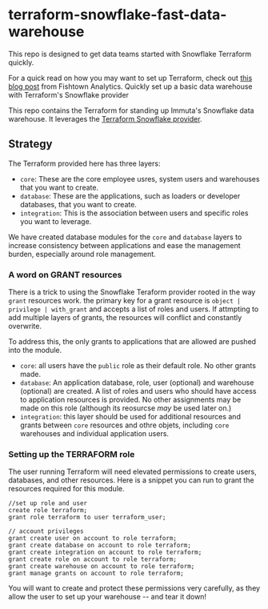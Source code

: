 # terraform-snowflake-fast-data-warehouse

This repo is designed to get data teams started with Snowflake Terraform quickly.

For a quick read on how you may want to set up Terraform, check out [this blog post](https://blog.getdbt.com/how-we-configure-snowflake/) from Fishtown Analytics.
Quickly set up a basic data warehouse with Terraform's Snowflake provider

This repo contains the Terraform for standing up Immuta's Snowflake data warehouse. It leverages the [Terraform Snowflake provider](https://github.com/chanzuckerberg/terraform-provider-snowflake).


## Strategy

The Terraform provided here has three layers:

- `core`: These are the core employee usres, system users and warehouses that you want to create.
- `database`: These are the applications, such as loaders or developer databases, that you want to create.
- `integration`: This is the association between users and specific roles you want to leverage.

We have created database modules for the `core` and `database` layers to increase consistency between applications and ease the management burden, especially around role management.

### A word on GRANT resources

There is a trick to using the Snowflake Teraform provider rooted in the way `grant` resources work. the primary key for a grant resource is `object | privilege | with_grant` and accepts a list of roles and users. If attmpting to add multiple layers of grants, the resources will conflict and constantly overwrite.

To address this, the only grants to applications that are allowed are pushed into the module.

- `core`: all users have the `public` role as their default role. No other grants made.
- `database`: An application database, role, user (optional) and warehouse (optional) are created. A list of roles and users who should have access to application resources is provided. No other assignments may be made on this role (although its reosurcse _may_ be used later on.)
- `integration`: this layer should be used for additional resources and grants between `core` resources and othre objets, including `core` warehouses and individual application users.

### Setting up the TERRAFORM role

The user running Terraform will need elevated permissions to create users, databases, and other resources. Here is a snippet you can run to grant the resources required for this module.

```{terraform}
//set up role and user
create role terraform;
grant role terraform to user terraform_user;

// account privileges
grant create user on account to role terraform;
grant create database on account to role terraform;
grant create integration on account to role terraform;
grant create role on account to role terraform;
grant create warehouse on account to role terraform;
grant manage grants on account to role terraform;
```

You will want to create and protect these permissions very carefully, as they allow the user to set up your warehouse -- and tear it down!
